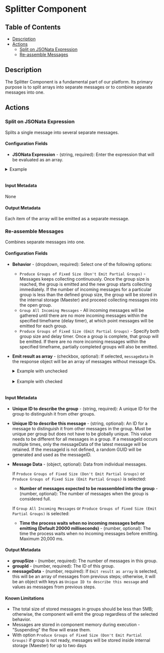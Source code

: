 # Splitter Component

## Table of Contents
* [Description](#description)
* [Actions](#actions)
  * [Split on JSONata Expression](#Split-on-JSONata-Expression)
  * [Re-assemble Messages](#Re-assemble-Messages)

## Description

The Splitter Component is a fundamental part of our platform. Its primary purpose is to split arrays into separate messages or to combine separate messages into one.

## Actions 
  
### Split on JSONata Expression

Splits a single message into several separate messages.

#### Configuration Fields

* **JSONata Expression** - (string, required): Enter the expression that will be evaluated as an array.

 <details><summary>Example</summary>

 You have the following incoming message:

  ```json
    {
        "FirstName": "Fred",
        "Surname": "Smith",
        "Phone": [
            {
                "type": "home",
                "number": "0203 544 1234"
            },
            {
                "type": "office",
                "number": "01962 001234"
            },
            {
                "type": "mobile",
                "number": "077 7700 1234"
            }
        ]
    }
  ```

  If the JSONata expression is set to `Phone.{type: number}`, you will get three messages:
  
  ```json
    {
        "home": "0203 544 1234"
    }
  ```
  ```json
    {
        "office": "01962 001234"
    }
  ```
  ```json
    {
        "mobile": "077 7700 1234"
    }
  ```
  </details> <br>

#### Input Metadata

None

#### Output Metadata

Each item of the array will be emitted as a separate message.

### Re-assemble Messages

Combines separate messages into one.

#### Configuration Fields

* **Behavior** - (dropdown, required): Select one of the following options:
  * `Produce Groups of Fixed Size (Don't Emit Partial Groups)` - Messages keeps collecting continuously. Once the group size is reached, the group is emitted and the new group starts collecting immediately. If the number of incoming messages for a particular group is less than the defined group size, the group will be stored in the internal storage (Maester) and proceed collecting messages into the open group.
  * `Group All Incoming Messages` - All incoming messages will be gathered until there are no more incoming messages within the specified timeframe (delay timer), at which point messages will be emitted for each group.
  * `Produce Groups of Fixed Size (Emit Partial Groups)` - Specify both group size and delay timer. Once a group is complete, that group will be emitted. If there are no more incoming messages within the specified timeframe, partially completed groups will also be emitted.
* **Emit result as array** - (checkbox, optional): If selected, `messageData` in the response object will be an array of messages without message IDs.

  <details><summary>Example with unchecked</summary>

  ```json
    {
    "groupSize": 2,
    "groupId": "test22",
    "messageData": {
        "d899b000-5455-4c7a-9781-f16203426b93": {
        "dataFromMessage": "Message1"
        },
        "bdfca2b1-7aa7-444c-916d-3a2c17fc5dd6": {
        "dataFromMessage": "Message2"
        }
    }
    }
  ```
  </details> <br>
  <details><summary>Example with checked</summary>

  ```json
    {
    "groupSize": 2,
    "groupId": "test22",
    "messageData": [
        {
        "dataFromMessage": "Message1"
        },
        {
        "dataFromMessage": "Message2"
        }
    ]
    }
  ```
  </details> <br>

#### Input Metadata

* **Unique ID to describe the group** - (string, required): A unique ID for the group to distinguish it from other groups.
* **Unique ID to describe this message** - (string, optional): An ID for a message to distinguish it from other messages in the group. Must be unique per group but does not have to be globally unique. This value needs to be different for all messages in a group. If a messageId occurs multiple times, only the messageData of the latest message will be retained. If the messageId is not defined, a random GUID will be generated and used as the messageID.
* **Message Data** - (object, optional): Data from individual messages.
  
  If `Produce Groups of Fixed Size (Don't Emit Partial Groups)` or `Produce Groups of Fixed Size (Emit Partial Groups)` is selected:
  * **Number of messages expected to be reassembled into the group** - (number, optional): The number of messages when the group is considered full.
  
  If `Group All Incoming Messages` or `Produce Groups of Fixed Size (Emit Partial Groups)` is selected:
  * **Time the process waits when no incoming messages before emitting (Default 20000 milliseconds)** - (number, optional): The time the process waits when no incoming messages before emitting. Maximum 20,000 ms.

#### Output Metadata

* **groupSize** - (number, required): The number of messages in this group.
* **groupId** - (number, required): The ID of this group.
* **messageData** - (number, required): If `Emit result as array` is selected, this will be an array of messages from previous steps; otherwise, it will be an object with keys as `Unique ID to describe this message` and values as messages from previous steps.

#### Known Limitations

* The total size of stored messages in groups should be less than 5MB; otherwise, the component will emit the group regardless of the selected behavior.
* Messages are stored in component memory during execution - "Suspending" the flow will erase them.
* With option `Produce Groups of Fixed Size (Don't Emit Partial Groups)` if group is not ready, messages will be stored inside internal storage (Maester) for up to two days